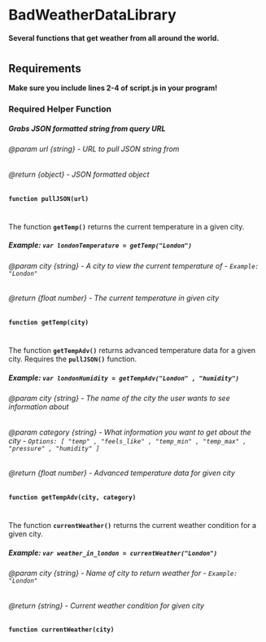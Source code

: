 # BadWeatherDataLibrary
#### Several functions that get weather from all around the world.
#
## **Requirements**
**Make sure you include lines 2-4 of script.js in your program!**

### **Required** Helper Function
##### Grabs JSON formatted string from query URL
###### @param url {string} - URL to pull JSON string from
###### @return {object} - JSON formatted object
**`function pullJSON(url)`**
#

The function **`getTemp()`** returns the current temperature in a given city.
##### Example: **`var londonTemperature = getTemp("London")`**
###### @param city {string} - A city to view the current temperature of - `Example: "London"`
###### @return {float number} - The current temperature in given city
**`function getTemp(city)`**
#

The function **`getTempAdv()`** returns advanced temperature data for a given city. Requires the **`pullJSON()`** function.
##### Example: **`var londonHumidity = getTempAdv("London" , "humidity")`**
###### @param city {string} - The name of the city the user wants to see information about
###### @param category {string} - What information you want to get about the city - `Options: [ "temp" , "feels_like" , "temp_min" , "temp_max" , "pressure" , "humidity" ]`
###### @return {float number} - Advanced temperature data for given city
**`function getTempAdv(city, category)`**
#

The function **`currentWeather()`** returns the current weather condition for a given city.
##### Example: **`var weather_in_london = currentWeather("London")`**
###### @param city {string} - Name of city to return weather for - `Example: "London"`
###### @return {string} - Current weather condition for given city
**`function currentWeather(city)`**
#

